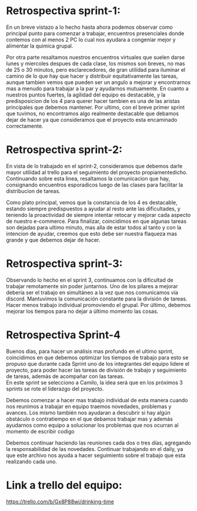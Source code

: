 
# Retrospectiva sprint-1:


En un breve vistazo a lo hecho hasta ahora podemos observar como principal punto para comenzar a trabajar, encuentros presenciales donde contemos con al menos 2 PC lo cual nos ayudara a congeniar mejor y alimentar la quimica grupal. 


Por otra parte resaltamos nuestros encuentros virtuales que suelen darse lunes y miercoles despues de cada clase, los mismos son breves, no mas de 25 o 30 minutos, pero esclarecedores, de gran utilidad para iluminar el camino de lo que hay que hacer y distribuir equitativamente las tareas, aunque tambien vemos que pueden ser un angulo a mejorar y encontrarnos mas a menudo para trabajar a la par y ayudarnos mutuamente.
En cuanto a nuestros puntos fuertes, la agilidad del equipo es destacable, y la predisposicion de los 4 para querer hacer tambien es una de las aristas principales que debemos mantener. 
Por ultimo, con el breve primer sprint que tuvimos, no encontramos algo realmente destacable que debamos dejar de hacer ya que consideramos que el proyecto esta encaminado correctamente. 





# Retrospectiva sprint-2:


En vista de lo trabajado en el sprint-2, consideramos que debemos darle mayor utilidad al trello para el seguimiento del proyecto propiamentedicho. 
Continuando sobre esta linea, resaltamos la comunicacion que hay, consignando encuentros esporadicos luego de las clases para facilitar la distribucion de tareas.


Como plato principal, vemos que la constancia de los 4 es destacable, estando siempre predispuestos a ayudar al resto ante las dificultades, y teniendo la proactividad de siempre intentar retocar y mejorar cada aspecto de nuestro e-commerce.
Para finalizar, coincidimos en que algunas tareas son dejadas para ultimo minuto, mas alla de estar todos al tanto y con la intencion de ayudar, creemos que esto debe ser nuestra flaqueza mas grande y que debemos dejar de hacer. 


# Retrospectiva sprint-3:



Observando lo hecho en el sprint 3, continuamos con la dificultad de trabajar remotamente sin poder juntarnos.
Uno de los pilares a mejorar debería ser el trabajo en simultáneo a la vez que nos comunicamos vía discord.
Mantuvimos la comunicación constante para la división de tareas.
Hacer menos trabajo individual promoviendo el grupal. 
Por último, debemos mejorar los tiempos para no dejar a último momento las cosas.  




# Retrospectiva Sprint-4


Buenos días, para hacer un análisis mas profundo en el ultimo sprint, coincidimos en que debemos optimizar los tiempos de trabajo para esto se propuso que durante cada Sprint uno de los integrantes del equipo lidere el proyecto, para poder hacer las tareas de división de trabajo y seguimiento de tareas, además de acompañar con las tareas.  
En este sprint se selecciono a Camilo, la idea será que en los próximos 3 sprints se rote el liderazgo del proyecto. 


Debemos comenzar a hacer mas trabajo individual de esta manera cuando nos reunimos a trabajar en equipo traemos novedades, problemas y avances. Los mismo también nos ayudaran a descubrir si hay algún obstáculo o contratiempo en el que debamos trabajar mas y además ayudarnos como equipo a solucionar los problemas que nos ocurran al momento de escribir codigo


Debemos continuar haciendo las reuniones cada dos o tres días, agregando la responsabilidad de las novedades. Continuar trabajando en el daily, ya que este archivo nos ayuda a hacer seguimiento sobre el trabajo que esta realizando cada uno. 
 


# Link a trello del equipo:

https://trello.com/b/Gx8P88wi/drinking-time


